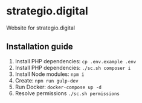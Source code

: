 # strategio.digital
Website for strategio.digital

## Installation guide
1. Install PHP dependencies: `cp .env.example .env`
1. Install PHP dependencies: `./sc.sh composer i`
1. Install Node modules: `npm i`
1. Create: `npm run gulp-dev`
1. Run Docker: `docker-compose up -d`
1. Resolve permissions `./sc.sh permissions`